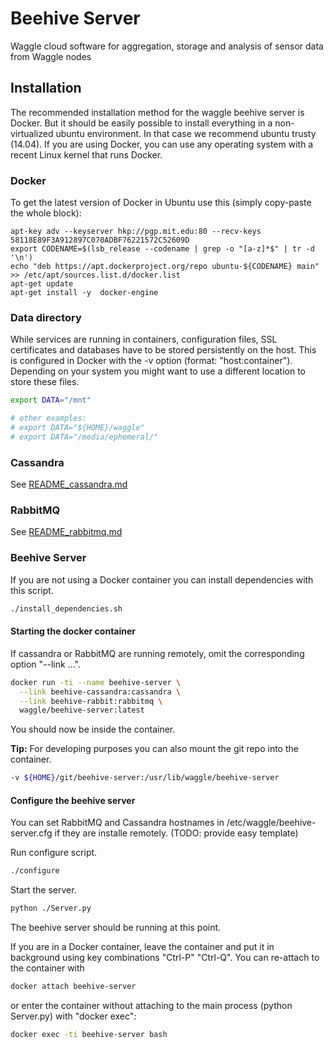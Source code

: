 # Beehive Server

Waggle cloud software for aggregation, storage and analysis of sensor data from Waggle nodes

## Installation

The recommended installation method for the waggle beehive server is Docker. But it should be easily possible to install everything in a non-virtualized ubuntu environment. In that case we recommend ubuntu trusty (14.04). If you are using Docker, you can use any operating system with a recent Linux kernel that runs Docker. 

### Docker

To get the latest version of Docker in Ubuntu use this (simply copy-paste the whole block):
```
apt-key adv --keyserver hkp://pgp.mit.edu:80 --recv-keys 58118E89F3A912897C070ADBF76221572C52609D
export CODENAME=$(lsb_release --codename | grep -o "[a-z]*$" | tr -d '\n')
echo "deb https://apt.dockerproject.org/repo ubuntu-${CODENAME} main" >> /etc/apt/sources.list.d/docker.list
apt-get update
apt-get install -y  docker-engine
```

### Data directory
While services are running in containers, configuration files, SSL certificates and databases have to be stored persistently on the host. This is configured in Docker with the -v option (format: "host:container"). Depending on your system you might want to use a different location to store these files.

```bash
export DATA="/mnt"

# other examples:
# export DATA="${HOME}/waggle"
# export DATA="/media/ephemeral/"
```

### Cassandra

See [README_cassandra.md](./README_cassandra.md)

### RabbitMQ

See [README_rabbitmq.md](./README_rabbitmq.md)

### Beehive Server

If you are not using a Docker container you can install dependencies with this script.
```bash
./install_dependencies.sh
```

#### Starting the docker container
If cassandra or RabbitMQ are running remotely, omit the corresponding option "--link ...".

```bash
docker run -ti --name beehive-server \
  --link beehive-cassandra:cassandra \
  --link beehive-rabbit:rabbitmq \
  waggle/beehive-server:latest
```

You should now be inside the container.

**Tip:** For developing purposes you can also mount the git repo into the container.
```bash
-v ${HOME}/git/beehive-server:/usr/lib/waggle/beehive-server
```


#### Configure the beehive server

You can set RabbitMQ and Cassandra hostnames in /etc/waggle/beehive-server.cfg if they are installe remotely. (TODO: provide easy template)

Run configure script.
```bash
./configure
```

Start the server.
```bash
python ./Server.py
```

The beehive server should be running at this point. 

If you are in a Docker container, leave the container and put it in background using key combinations "Ctrl-P" "Ctrl-Q". You can re-attach to the container with
```bash
docker attach beehive-server
```
or enter the container without attaching to the main process (python Server.py) with "docker exec":
```bash
docker exec -ti beehive-server bash
```

